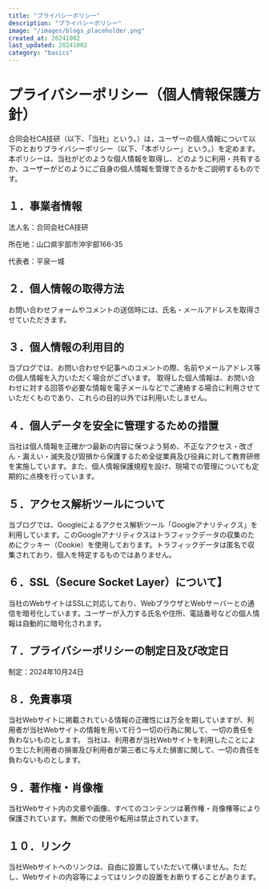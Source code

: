 ```yaml
---
title: "プライバシーポリシー"
description: "プライバシーポリシー"
image: "/images/blogs_placeholder.png"
created_at: 20241002
last_updated: 20241002
category: "basics"
---
```


# プライバシーポリシー（個人情報保護方針）

合同会社CA技研（以下、「当社」という。）は，ユーザーの個人情報について以下のとおりプライバシーポリシー（以下、「本ポリシー」という。）を定めます。本ポリシーは、当社がどのような個人情報を取得し、どのように利用・共有するか、ユーザーがどのようにご自身の個人情報を管理できるかをご説明するものです。

## １．事業者情報

法人名：合同会社CA技研

所在地：山口県宇部市沖宇部166-35

代表者：平泉一城

## ２．個人情報の取得方法

お問い合わせフォームやコメントの送信時には、氏名・メールアドレスを取得させていただきます。

## ３．個人情報の利用目的

当ブログでは、お問い合わせや記事へのコメントの際、名前やメールアドレス等の個人情報を入力いただく場合がございます。
取得した個人情報は、お問い合わせに対する回答や必要な情報を電子メールなどでご連絡する場合に利用させていただくものであり、これらの目的以外では利用いたしません。

## ４．個人データを安全に管理するための措置

当社は個人情報を正確かつ最新の内容に保つよう努め、不正なアクセス・改ざん・漏えい・滅失及び毀損から保護するため全従業員及び役員に対して教育研修を実施しています。また、個人情報保護規程を設け、現場での管理についても定期的に点検を行っています。

## ５．アクセス解析ツールについて

当ブログでは、Googleによるアクセス解析ツール「Googleアナリティクス」を利用しています。このGoogleアナリティクスはトラフィックデータの収集のためにクッキー（Cookie）を使用しております。トラフィックデータは匿名で収集されており、個人を特定するものではありません。

## ６．SSL（Secure Socket Layer）について】

当社のWebサイトはSSLに対応しており、WebブラウザとWebサーバーとの通信を暗号化しています。ユーザーが入力する氏名や住所、電話番号などの個人情報は自動的に暗号化されます。

## ７．プライバシーポリシーの制定日及び改定日

制定：2024年10月24日

## ８．免責事項

当社Webサイトに掲載されている情報の正確性には万全を期していますが、利用者が当社Webサイトの情報を用いて行う一切の行為に関して、一切の責任を負わないものとします。
当社は、利用者が当社Webサイトを利用したことにより生じた利用者の損害及び利用者が第三者に与えた損害に関して、一切の責任を負わないものとします。

## ９．著作権・肖像権

当社Webサイト内の文章や画像、すべてのコンテンツは著作権・肖像権等により保護されています。無断での使用や転用は禁止されています。

## １０．リンク

当社Webサイトへのリンクは、自由に設置していただいて構いません。ただし、Webサイトの内容等によってはリンクの設置をお断りすることがあります。
